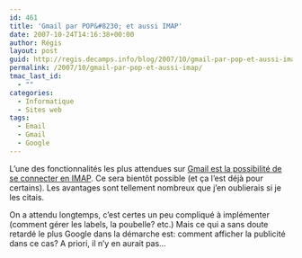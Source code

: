 ```yaml
---
id: 461
title: 'Gmail par POP&#8230; et aussi IMAP'
date: 2007-10-24T14:16:38+00:00
author: Régis
layout: post
guid: http://regis.decamps.info/blog/2007/10/gmail-par-pop-et-aussi-imap/
permalink: /2007/10/gmail-par-pop-et-aussi-imap/
tmac_last_id:
  - ""
categories:
  - Informatique
  - Sites web
tags:
  - Email
  - Gmail
  - Google
---
```

L&rsquo;une des fonctionnalités les plus attendues sur [Gmail est la possibilité de se connecter en IMAP](http://mail.google.com/support/bin/answer.py?ctx=gmail&answer=75725). Ce sera bientôt possible (et ça l&rsquo;est déjà pour certains). Les avantages sont tellement nombreux que j&rsquo;en oublierais si je les citais. 

On a attendu longtemps, c&rsquo;est certes un peu compliqué à implémenter (comment gérer les labels, la poubelle? etc.) Mais ce qui a sans doute retardé le plus Google dans la démarche est: comment afficher la publicité dans ce cas? A priori, il n&rsquo;y en aurait pas&#8230;